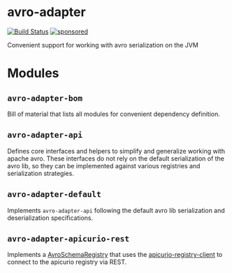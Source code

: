 # avro-adapter

[![Build Status](https://github.com/holixon/avro-adapter/workflows/Development%20branches/badge.svg)](https://github.com/holixon/avro-adapter/actions)
[![sponsored](https://img.shields.io/badge/sponsoredBy-Holisticon-RED.svg)](https://holisticon.de/)

[comment]: <> ([![Maven Central]&#40;https://maven-badges.herokuapp.com/maven-central/io.toolisticon.avro/avro-adapter-bom/badge.svg&#41;]&#40;https://maven-badges.herokuapp.com/maven-central/io.toolisticon.avro/avro-adapter-bom&#41;)


Convenient support for working with avro serialization on the JVM

# Modules

## `avro-adapter-bom`

Bill of material that lists all modules for convenient dependency definition.

## `avro-adapter-api`

Defines core interfaces and helpers to simplify and generalize working with apache avro.
These interfaces do not rely on the default serialization of the avro lib, so they can be implemented against various
registries and serialization strategies.

## `avro-adapter-default`

Implements `avro-adapter-api` following the default avro lib serialization and deserialization specifications.

## `avro-adapter-apicurio-rest`

Implements a [AvroSchemaRegistry](./extension/api/src/main/kotlin/AvroSchemaRegistry.kt) that uses the [apicurio-registry-client](https://github.com/Apicurio/apicurio-registry/tree/master/client) to connect to the apicurio registry via REST.
